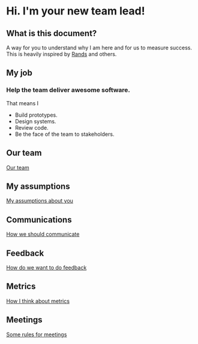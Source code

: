 # Hi.  I'm your new team lead!

## What is this document?
A way for you to understand why I am here and for us to measure success.  This is heavily inspired by [Rands](http://randsinrepose.com/archives/how-to-rands/) and others.

## My job

### Help the team deliver awesome software.

That means I 
* Build prototypes.
* Design systems.
* Review code.
* Be the face of the team to stakeholders.

## Our team

[Our team](ourteam.md)

## My assumptions

[My assumptions about you](team_assumptions.md)


## Communications

[How we should communicate](communications.md)

## Feedback

[How do we want to do feedback](feedback.md)

## Metrics
[How I think about metrics](metrics.md)

## Meetings

[Some rules for meetings](meetings.md)